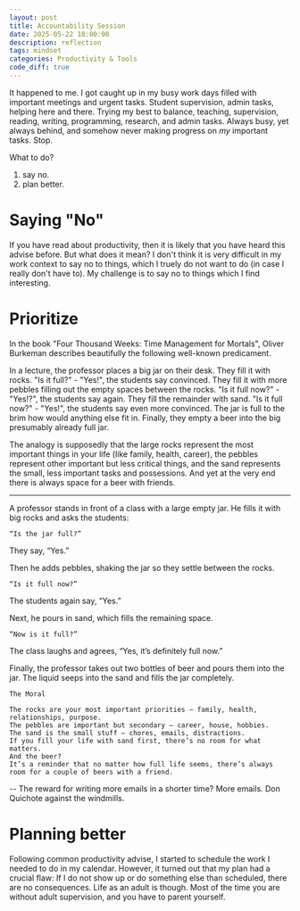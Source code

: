 ```yaml
---
layout: post
title: Accountability Session
date: 2025-05-22 18:00:00
description: reflection
tags: mindset
categories: Productivity & Tools
code_diff: true
---
```


It happened to me. I got caught up in my busy work days filled with important meetings and urgent tasks. Student supervision, admin tasks, helping here and there. Trying my best to balance, teaching, supervision, reading, writing, programming, research, and admin tasks.
Always busy, yet always behind, and somehow never making progress on *my* important tasks.
Stop.

What to do?
1. say no.
2. plan better.

# Saying "No"
If you have read about productivity, then it is likely that you have heard this advise before. 
But what does it mean? I don't think it is very difficult in my work context to say no to things, which I truely do not want to do (in case I really don't have to). My challenge is to say no to things which I find interesting. 


# Prioritize 
In the book "Four Thousand Weeks: Time Management for Mortals", Oliver Burkeman describes beautifully the following well-known predicament.

In a lecture, the professor places a big jar on their desk.
They fill it with rocks. "Is it full?" - "Yes!", the students say convinced. 
They fill it with more pebbles filling out the empty spaces between the rocks. "Is it full now?" - "Yes!?", the students say again. 
They fill the remainder with sand. "Is it full now?" - "Yes!", the students say even more convinced. 
The jar is full to the brim how would anything else fit in.
Finally, they empty a beer into the big presumably already full jar. 

The analogy is supposedly that the large rocks represent the most important things in your life (like family, health, career), the pebbles represent other important but less critical things, and the sand represents the small, less important tasks and possessions. 
And yet at the very end there is always space for a beer with friends.

---
A professor stands in front of a class with a large empty jar. He fills it with big rocks and asks the students:

    “Is the jar full?”

They say, “Yes.”

Then he adds pebbles, shaking the jar so they settle between the rocks.

    “Is it full now?”

The students again say, “Yes.”

Next, he pours in sand, which fills the remaining space.

    “Now is it full?”

The class laughs and agrees, “Yes, it’s definitely full now.”

Finally, the professor takes out two bottles of beer and pours them into the jar. The liquid seeps into the sand and fills the jar completely.

    The Moral

    The rocks are your most important priorities — family, health, relationships, purpose.
    The pebbles are important but secondary — career, house, hobbies.
    The sand is the small stuff — chores, emails, distractions.
    If you fill your life with sand first, there’s no room for what matters.
    And the beer?
    It’s a reminder that no matter how full life seems, there’s always room for a couple of beers with a friend.


--
The reward for writing more emails in a shorter time? More emails. 
Don Quichote against the windmills. 

# Planning better

Following common productivity advise, I started to schedule the work I needed to do in my calendar. 
However, it turned out that my plan had a crucial flaw: If I do not show up or do something else than scheduled, there are no consequences. 
Life as an adult is though. Most of the time you are without adult supervision, and you have to parent yourself.

